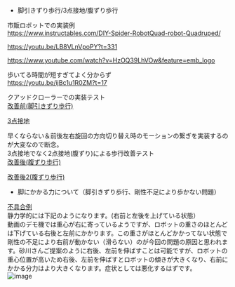 * 脚引きずり歩行/3点接地/腹ずり歩行

市販ロボットでの実装例  
https://www.instructables.com/DIY-Spider-RobotQuad-robot-Quadruped/  

https://youtu.be/LB8VLnVpoPY?t=331  

https://www.youtube.com/watch?v=HzOQ39LhVOw&feature=emb_logo  

歩いてる時間が短すぎてよく分からず  
https://youtu.be/ijBc1u1R0ZM?t=17  

クアッドクローラーでの実装テスト  
[改善前(脚引きずり歩行)](https://sohtamei.github.io/docs/images/V_20200823_175859.mp4)  

[3点接地](https://sohtamei.github.io/docs/images/V_20200823_175609.mp4)  

早くならない＆前後左右旋回の方向切り替え時のモーションの繋ぎを実装するのが大変なので断念。  
3点接地でなく2点接地(腹ずり)による歩行改善テスト  
[改善後(腹ずり歩行)](https://sohtamei.github.io/docs/images/V_20200824_204042.mp4)  

[改善後2(腹ずり歩行)](https://sohtamei.github.io/docs/images/MAH05078s.mp4)  


* 脚にかかる力について（脚引きずり歩行、剛性不足により歩かない問題）

[不具合例](https://sohtamei.github.io/docs/images/vid_20200312_192803_ac9d0207f7b94s.mp4)  
静力学的には下記のようになります。(右前と左後を上げている状態）  
動画のデモ機では重心が右に寄っているようですが、ロボットの重さのほとんどは下げている右後と左前にかかります。この重さがほとんどかかってない状態で剛性の不足により右前が動かない（滑らない）のが今回の問題の原因と思われます。砂川さんご提案のように右後、左前を伸ばすことは可能ですが、ロボットの重心位置が高いため右後、左前を伸ばすとロボットの傾きが大きくなり、右前にかかる分力はより大きくなります。症状としては悪化するはずです。  
![image](https://github.com/sohtamei/docs/assets/43091864/4689b030-327e-48a2-b1d8-6fcb1307a7f9)


